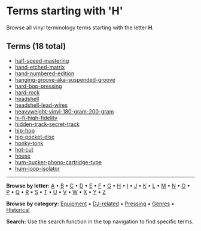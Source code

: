 # Terms starting with 'H'

Browse all vinyl terminology terms starting with the letter **H**.

## Terms (18 total)

- [half-speed-mastering](../terms/h/half-speed-mastering.md)
- [hand-etched-matrix](../terms/h/hand-etched-matrix.md)
- [hand-numbered-edition](../terms/h/hand-numbered-edition.md)
- [hanging-groove-aka-suspended-groove](../terms/h/hanging-groove-aka-suspended-groove.md)
- [hard-bop-pressing](../terms/h/hard-bop-pressing.md)
- [hard-rock](../terms/h/hard-rock.md)
- [headshell](../terms/h/headshell.md)
- [headshell-lead-wires](../terms/h/headshell-lead-wires.md)
- [heavyweight-vinyl-180-gram-200-gram](../terms/h/heavyweight-vinyl-180-gram-200-gram.md)
- [hi-fi-high-fidelity](../terms/h/hi-fi-high-fidelity.md)
- [hidden-track-secret-track](../terms/h/hidden-track-secret-track.md)
- [hip-hop](../terms/h/hip-hop.md)
- [hip-pocket-disc](../terms/h/hip-pocket-disc.md)
- [honky-tonk](../terms/h/honky-tonk.md)
- [hot-cut](../terms/h/hot-cut.md)
- [house](../terms/h/house.md)
- [hum-bucker-phono-cartridge-type](../terms/h/hum-bucker-phono-cartridge-type.md)
- [hum-loop-isolator](../terms/h/hum-loop-isolator.md)


---

**Browse by letter:** [A](a.md) • [B](b.md) • [C](c.md) • [D](d.md) • [E](e.md) • [F](f.md) • [G](g.md) • [H](h.md) • [I](i.md) • [J](j.md) • [K](k.md) • [L](l.md) • [M](m.md) • [N](n.md) • [O](o.md) • [P](p.md) • [Q](q.md) • [R](r.md) • [S](s.md) • [T](t.md) • [U](u.md) • [V](v.md) • [W](w.md) • [X](x.md) • [Y](y.md) • [Z](z.md)

**Browse by category:** [Equipment](../tags/equipment.md) • [DJ-related](../tags/dj-related.md) • [Pressing](../tags/pressing.md) • [Genres](../tags/genres.md) • [Historical](../tags/historical.md)

**Search:** Use the search function in the top navigation to find specific terms.
